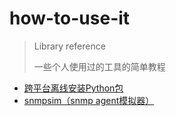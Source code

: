 # how-to-use-it
> Library reference
>
> 一些个人使用过的工具的简单教程

* [跨平台离线安装Python包](https://github.com/Etuloser/how-to-use-it/blob/master/%E8%B7%A8%E5%B9%B3%E5%8F%B0%E7%A6%BB%E7%BA%BF%E5%AE%89%E8%A3%85Python%E5%8C%85/README.md)
* [snmpsim（snmp agent模拟器）](https://github.com/Etuloser/how-to-use-it/tree/master/snmpsim)

